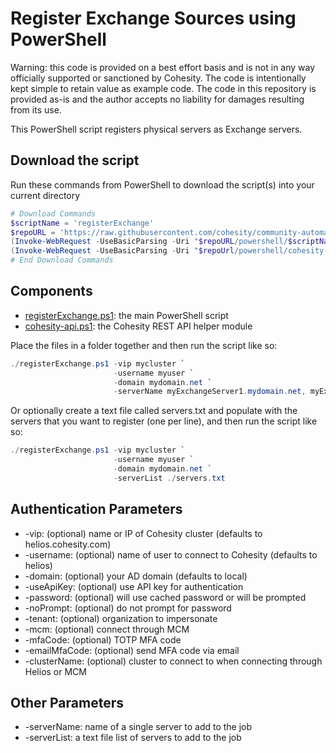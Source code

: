 # Register Exchange Sources using PowerShell

Warning: this code is provided on a best effort basis and is not in any way officially supported or sanctioned by Cohesity. The code is intentionally kept simple to retain value as example code. The code in this repository is provided as-is and the author accepts no liability for damages resulting from its use.

This PowerShell script registers physical servers as Exchange servers.

## Download the script

Run these commands from PowerShell to download the script(s) into your current directory

```powershell
# Download Commands
$scriptName = 'registerExchange'
$repoURL = 'https://raw.githubusercontent.com/cohesity/community-automation-samples/main'
(Invoke-WebRequest -UseBasicParsing -Uri "$repoURL/powershell/$scriptName/$scriptName.ps1").content | Out-File "$scriptName.ps1"; (Get-Content "$scriptName.ps1") | Set-Content "$scriptName.ps1"
(Invoke-WebRequest -UseBasicParsing -Uri "$repoUrl/powershell/cohesity-api/cohesity-api.ps1").content | Out-File cohesity-api.ps1; (Get-Content cohesity-api.ps1) | Set-Content cohesity-api.ps1
# End Download Commands
```

## Components

* [registerExchange.ps1](https://raw.githubusercontent.com/cohesity/community-automation-samples/main/powershell/registerExchange/registerExchange.ps1): the main PowerShell script
* [cohesity-api.ps1](https://raw.githubusercontent.com/cohesity/community-automation-samples/main/powershell/cohesity-api/cohesity-api.ps1): the Cohesity REST API helper module

Place the files in a folder together and then run the script like so:

```powershell
./registerExchange.ps1 -vip mycluster `
                       -username myuser `
                       -domain mydomain.net `
                       -serverName myExchangeServer1.mydomain.net, myExchangeServer2.mydomain.net 
```

Or optionally create a text file called servers.txt and populate with the servers that you want to register (one per line), and then run the script like so:

```powershell
./registerExchange.ps1 -vip mycluster `
                       -username myuser `
                       -domain mydomain.net `
                       -serverList ./servers.txt 
```

## Authentication Parameters

* -vip: (optional) name or IP of Cohesity cluster (defaults to helios.cohesity.com)
* -username: (optional) name of user to connect to Cohesity (defaults to helios)
* -domain: (optional) your AD domain (defaults to local)
* -useApiKey: (optional) use API key for authentication
* -password: (optional) will use cached password or will be prompted
* -noPrompt: (optional) do not prompt for password
* -tenant: (optional) organization to impersonate
* -mcm: (optional) connect through MCM
* -mfaCode: (optional) TOTP MFA code
* -emailMfaCode: (optional) send MFA code via email
* -clusterName: (optional) cluster to connect to when connecting through Helios or MCM

## Other Parameters

* -serverName: name of a single server to add to the job
* -serverList: a text file list of servers to add to the job
